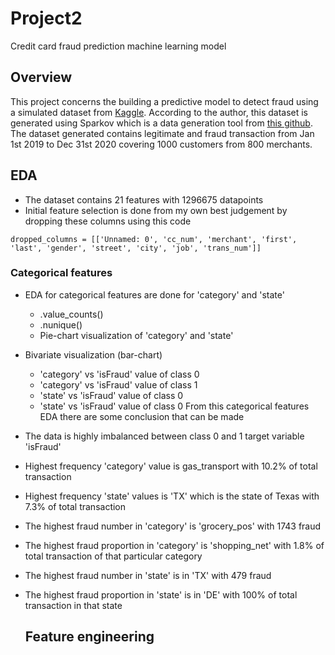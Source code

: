 # Project2
Credit card fraud prediction machine learning model

## Overview
This project concerns the building a predictive model to detect fraud using a simulated dataset from [Kaggle](https://www.kaggle.com/datasets/kartik2112/fraud-detection). According to the author, this dataset is generated using Sparkov which is a data generation tool from [this github](https://github.com/namebrandon/Sparkov_Data_Generation). The dataset generated contains legitimate and fraud transaction from Jan 1st 2019 to Dec 31st 2020 covering 1000 customers from 800 merchants.

## EDA
- The dataset contains 21 features with 1296675 datapoints
- Initial feature selection is done from my own best judgement by dropping these columns using this code

```dropped_columns = [['Unnamed: 0', 'cc_num', 'merchant', 'first', 'last', 'gender', 'street', 'city', 'job', 'trans_num']]```

### Categorical features
* EDA for categorical features are done for 'category' and 'state'
  * .value_counts()
  * .nunique()
  * Pie-chart visualization of 'category' and 'state'
* Bivariate visualization (bar-chart)
  * 'category' vs 'isFraud' value of class 0
  * 'category' vs 'isFraud' value of class 1
  * 'state' vs 'isFraud' value of class 0
  * 'state' vs 'isFraud' value of class 0
From this categorical features EDA there are some conclusion that can be made
* The data is highly imbalanced between class 0 and 1 target variable 'isFraud'
* Highest frequency 'category' value is gas_transport with 10.2% of total transaction
* Highest frequency 'state' values is 'TX' which is the state of Texas with 7.3% of total transaction
* The highest fraud number in 'category' is 'grocery_pos' with 1743 fraud
* The highest fraud proportion in 'category' is 'shopping_net' with 1.8% of total transaction of that particular category
* The highest fraud number in 'state' is in 'TX' with 479 fraud
* The highest fraud proportion in 'state' is in 'DE' with 100% of total transaction in that state


  ## Feature engineering
